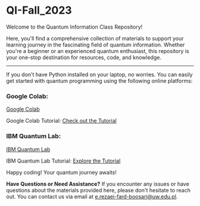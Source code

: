 # QI-Fall_2023
Welcome to the Quantum Information Class Repository!

Here, you'll find a comprehensive collection of materials to support your learning journey in the fascinating field of quantum information. Whether you're a beginner or an experienced quantum enthusiast, this repository is your one-stop destination for resources, code, and knowledge.
***

If you don't have Python installed on your laptop, no worries. You can easily get started with quantum programming using the following online platforms:

### Google Colab:

[Google Colab](https://colab.research.google.com/)

Google Colab Tutorial: [Check out the Tutorial]([https://tutorial-link-here](https://www.youtube.com/watch?v=RLYoEyIHL6A))

### IBM Quantum Lab:

[IBM Quantum Lab](https://lab.quantum-computing.ibm.com/)

IBM Quantum Lab Tutorial: [Explore the Tutorial](https://www.youtube.com/watch?v=pwwuF-DaPk0)

Happy coding! Your quantum journey awaits!



__Have Questions or Need Assistance?__
If you encounter any issues or have questions about the materials provided here, please don't hesitate to reach out. You can contact us via email at e.rezaei-fard-boosari@uw.edu.pl.

